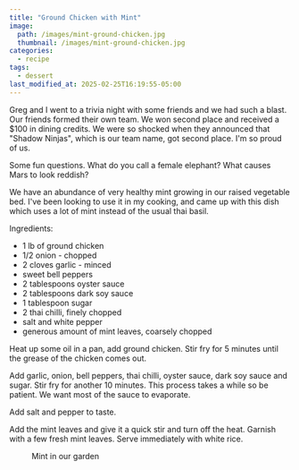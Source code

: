 ```yaml
---
title: "Ground Chicken with Mint"
image: 
  path: /images/mint-ground-chicken.jpg
  thumbnail: /images/mint-ground-chicken.jpg
categories:
  - recipe
tags:
  - dessert
last_modified_at: 2025-02-25T16:19:55-05:00
---
```


Greg and I went to a trivia night with some friends and we had such a blast. Our friends formed their own team. We won second place and received a $100 in dining credits. We were so shocked when they announced that "Shadow Ninjas", which is our team name, got second place. I'm so proud of us.

Some fun questions. What do you call a female elephant? What causes Mars to look reddish? 

We have an abundance of very healthy mint growing in our raised vegetable bed. I've been looking to use it in my cooking, and came up with this dish which uses a lot of mint instead of the usual thai basil.

Ingredients:
* 1 lb of ground chicken 
* 1/2 onion - chopped
* 2 cloves garlic - minced
* sweet bell peppers
* 2 tablespoons oyster sauce
* 2 tablespoons dark soy sauce
* 1 tablespoon sugar
* 2 thai chilli, finely chopped
* salt and white pepper 
* generous amount of mint leaves, coarsely chopped

Heat up some oil in a pan, add ground chicken. Stir fry for 5 minutes until the grease of the chicken comes out. 

Add garlic, onion, bell peppers, thai chilli, oyster sauce, dark soy sauce and sugar. Stir fry for another 10 minutes. This process takes a while so be patient. We want most of the sauce to evaporate. 

Add salt and pepper to taste. 

Add the mint leaves and give it a quick stir and turn off the heat. Garnish with a few fresh mint leaves. Serve immediately with white rice.

<figure class="align-left">
  <a href="#"><img src="{{ '/images/mint.jpg' | absolute_url }}" alt=""></a>
  <figcaption>Mint in our garden</figcaption>
</figure> 